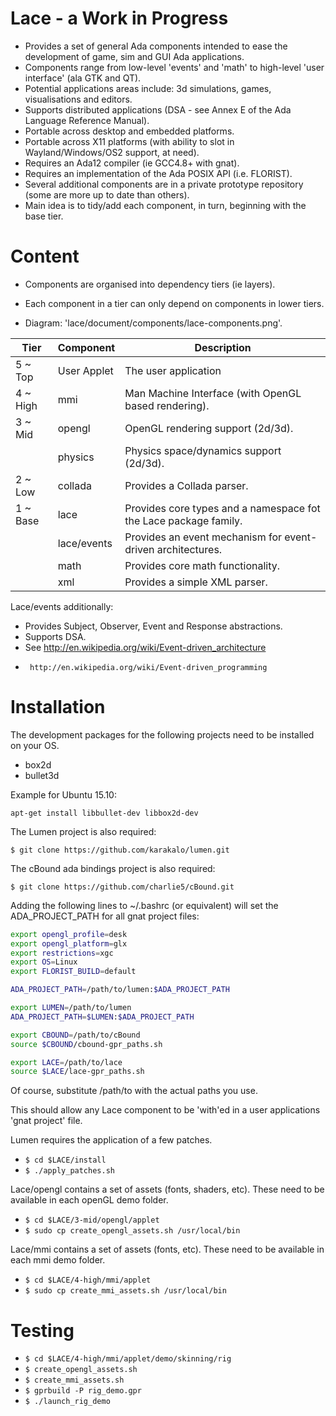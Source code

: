 Lace - a Work in Progress
=========================

- Provides a set of general Ada components intended to ease the development of game, sim and GUI Ada applications.
- Components range from low-level 'events' and 'math' to high-level 'user interface' (ala GTK and QT).
- Potential applications areas include: 3d simulations, games, visualisations and editors.
- Supports distributed applications (DSA - see Annex E of the Ada Language Reference Manual).
- Portable across desktop and embedded platforms.
- Portable across X11 platforms (with ability to slot in Wayland/Windows/OS2 support, at need).
- Requires an Ada12 compiler (ie GCC4.8+ with gnat).
- Requires an implementation of the Ada POSIX API (i.e. FLORIST).
- Several additional components are in a private prototype repository (some are more up to date than others). 
- Main idea is to tidy/add each component, in turn, beginning with the base tier.

Content
=======

   - Components are organised into dependency tiers (ie layers).
   - Each component in a tier can only depend on components in lower tiers.

   - Diagram: 'lace/document/components/lace-components.png'.

|Tier    |Component  |Description                                                      |
|--------|-----------|-----------------------------------------------------------------|
|5 ~ Top |User Applet|The user application                                             |
|4 ~ High|mmi        |Man Machine Interface (with OpenGL based rendering).             |
|3 ~ Mid |opengl     |OpenGL rendering support (2d/3d).                                |
|        |physics    |Physics space/dynamics support (2d/3d).                          |
|2 ~ Low |collada    |Provides a Collada parser.                                       |
|1 ~ Base|lace       |Provides core types and a namespace fot the Lace package family. |
|        |lace/events|Provides an event mechanism for event-driven architectures.      |
|        |math       |Provides core math functionality.                                |
|        |xml        |Provides a simple XML parser.                                    |


Lace/events additionally:
- Provides Subject, Observer, Event and Response abstractions.
- Supports DSA.
- See  http://en.wikipedia.org/wiki/Event-driven_architecture
-      http://en.wikipedia.org/wiki/Event-driven_programming
   

Installation
============
The development packages for the following projects need to be installed on your OS.

- box2d
- bullet3d

Example for Ubuntu 15.10:

```
apt-get install libbullet-dev libbox2d-dev
```

The Lumen project is also required:

`$ git clone https://github.com/karakalo/lumen.git`


The cBound ada bindings project is also required:

`$ git clone https://github.com/charlie5/cBound.git`


Adding the following lines to ~/.bashrc (or equivalent) will set the ADA_PROJECT_PATH for all gnat project files:

```bash
export opengl_profile=desk
export opengl_platform=glx
export restrictions=xgc
export OS=Linux
export FLORIST_BUILD=default

ADA_PROJECT_PATH=/path/to/lumen:$ADA_PROJECT_PATH

export LUMEN=/path/to/lumen
ADA_PROJECT_PATH=$LUMEN:$ADA_PROJECT_PATH

export CBOUND=/path/to/cBound
source $CBOUND/cbound-gpr_paths.sh

export LACE=/path/to/lace
source $LACE/lace-gpr_paths.sh
```

Of course, substitute  /path/to  with the actual paths you use.

This should allow any Lace component to be 'with'ed in a user applications 'gnat project' file.


Lumen requires the application of a few patches.

- `$ cd $LACE/install`
- `$ ./apply_patches.sh`


Lace/opengl contains a set of assets (fonts, shaders, etc). These need to be available in each openGL demo folder.

- `$ cd $LACE/3-mid/opengl/applet`
- `$ sudo cp create_opengl_assets.sh /usr/local/bin`


Lace/mmi contains a set of assets (fonts, etc). These need to be available in each mmi demo folder.

- `$ cd $LACE/4-high/mmi/applet`
- `$ sudo cp create_mmi_assets.sh /usr/local/bin`


Testing
=======

* `$ cd $LACE/4-high/mmi/applet/demo/skinning/rig`
* `$ create_opengl_assets.sh`
* `$ create_mmi_assets.sh`
* `$ gprbuild -P rig_demo.gpr`
* `$ ./launch_rig_demo`
